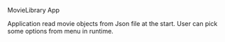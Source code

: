 MovieLibrary App

Application read movie objects from Json file at the start. User can pick some options from menu in runtime. 

